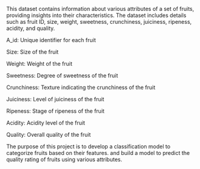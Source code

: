 This dataset contains information about various attributes of a set of fruits, providing insights into their characteristics. 
The dataset includes details such as fruit ID, size, weight, sweetness, crunchiness, juiciness, ripeness, acidity, and quality.


  A_id: Unique identifier for each fruit
  
  Size: Size of the fruit
  
  Weight: Weight of the fruit
  
  Sweetness: Degree of sweetness of the fruit
  
  Crunchiness: Texture indicating the crunchiness of the fruit
  
  Juiciness: Level of juiciness of the fruit
  
  Ripeness: Stage of ripeness of the fruit
  
  Acidity: Acidity level of the fruit
  
  Quality: Overall quality of the fruit


The purpose of this project is to develop a classification model to categorize fruits based on their features.
and build a model to predict the quality rating of fruits using various attributes.

